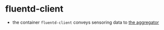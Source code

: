 # fluentd-client
- the container `fluentd-client` conveys sensoring data to [the aggregator](https://github.com/scaredesignlab/fluentd-aggregator)
